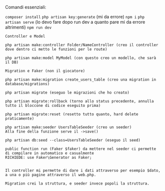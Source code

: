 Comandi essenziali:

`composer install`
`php artisan key:generate` (mi da errore)
`npm i`
`php artisan serve` (lo devo fare dopo run dev a quanto pare mi da errore altrimenti)
`npm run dev`



`Controller e Model`
```
php artisan make:controller Folder/NameController (creo il controller dove dentro ci metto le funzioni per le route)

php artisan make:model MyModel (con questo creo un modello, che sarà il DB)

```



`Migration e Faker (non il giocatore)`
```
php artisan make:migration create_users_table (creo una migration in database/migrations)

php artisan migrate (eseguo le migrazioni che ho creato)

php artisan migrate:rollback (torno allo status precedente, annulla tutto il bloccone di codice eseguito prima)

php artisan migrate:reset (resetto tutto quanto, hard delete praticamente)

php artisan make:seeder UsersTableSeeder (creo un seeder)
Alla fine della funzione serve il ->save()

php artisan db:seed --class=UsersTableSeeder (eseguo il seed)

public function run (Faker $faker) da mettere nel seeder ci permette di compilare in automatico e casualmente
RICHIEDE: use Faker\Generator as Faker;


Il controller mi permette di dare i dati attraverso per esempio $dato, a una o più pagine attraverso il web.php.

Migration crei la struttura, e seeder invece popoli la struttura.